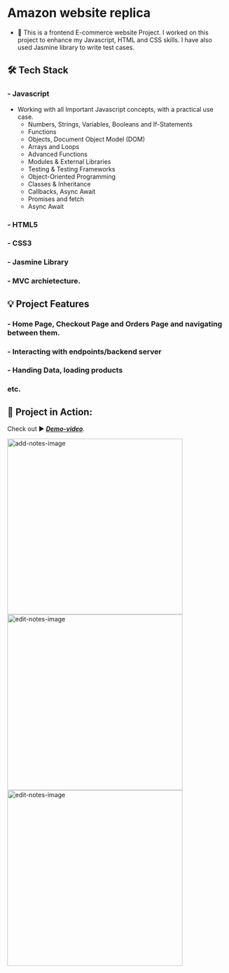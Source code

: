 # Amazon website replica

- 🚀 This is a frontend E-commerce website Project. I worked on this project to enhance my Javascript, HTML and CSS skills. I have also used Jasmine library to write test cases.

## 🛠️ **Tech Stack**

### - Javascript

- Working with all Important Javascript concepts, with a practical use case.
  - Numbers, Strings, Variables, Booleans and If-Statements
  - Functions
  - Objects, Document Object Model (DOM)
  - Arrays and Loops
  - Advanced Functions
  - Modules & External Libraries
  - Testing & Testing Frameworks
  - Object-Oriented Programming
  - Classes & Inheritance
  - Callbacks, Async Await
  - Promises and fetch
  - Async Await

### - HTML5

### - CSS3

### - Jasmine Library

### - MVC archietecture.

## 💡 **Project Features**

### - Home Page, Checkout Page and Orders Page and navigating between them.

### - Interacting with endpoints/backend server

### - Handing Data, loading products

### etc.

## 🚀 **Project in Action:**

Check out ▶️ [**_Demo-video_**](https://www.youtube.com/watch?v=iCJOGEtGtWo).

<p align="left">

  <img src="https://res.cloudinary.com/dxvafakmn/image/upload/v1727521396/Small-projects/rvda15omsfeq9dlzq3ys.png" alt="add-notes-image" width="400" />

  <img src="https://res.cloudinary.com/dxvafakmn/image/upload/v1727521396/Small-projects/gfgtrypsy2gf2mjqcptm.png" alt="edit-notes-image" width="400" />

  <img src="https://res.cloudinary.com/dxvafakmn/image/upload/v1727521397/Small-projects/uhpt4qeamfjcoyajiye5.png" alt="edit-notes-image" width="400" />
</p>
